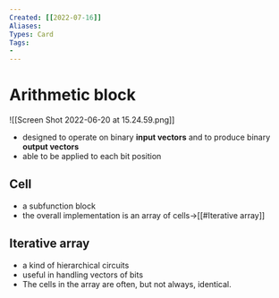 ```yaml
---
Created: [[2022-07-16]]
Aliases: 
Types: Card
Tags: 
- 
---
```

# Arithmetic block
![[Screen Shot 2022-06-20 at 15.24.59.png]]
- designed to operate on binary **input vectors** and to produce binary **output vectors**
- able to be applied to each bit position
## Cell
- a subfunction block
- the overall implementation is an array of cells→[[#Iterative array]]
## Iterative array
- a kind of hierarchical circuits
- useful in handling vectors of bits
- The cells in the array are often, but not always, identical. 
